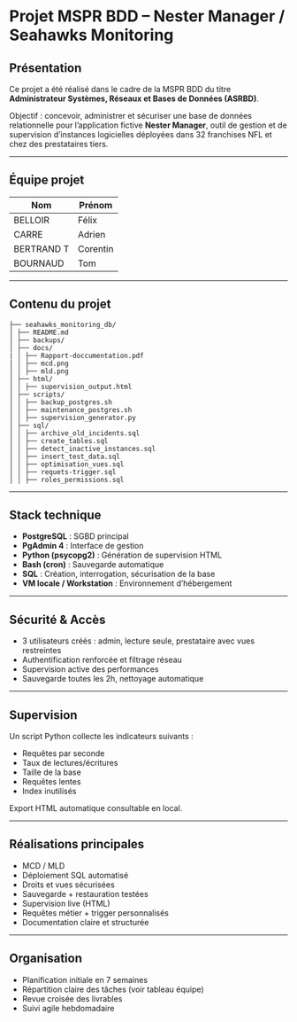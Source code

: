 # Projet MSPR BDD – Nester Manager / Seahawks Monitoring

## Présentation

Ce projet a été réalisé dans le cadre de la MSPR BDD du titre **Administrateur Systèmes, Réseaux et Bases de Données (ASRBD)**.

Objectif : concevoir, administrer et sécuriser une base de données relationnelle pour l’application fictive **Nester Manager**, outil de gestion et de supervision d’instances logicielles déployées dans 32 franchises NFL et chez des prestataires tiers.

---

## Équipe projet

| Nom            | Prénom     |
|----------------|------------|
| BELLOIR         | Félix  |
| CARRE         | Adrien  |
| BERTRAND T         | Corentin |
| BOURNAUD         | Tom  |

---

## Contenu du projet
```
├── seahawks_monitoring_db/
│ ├── README.md
│ ├── backups/
│ ├── docs/
| │ ├── Rapport-doccumentation.pdf
│ │ ├── mcd.png
│ │ ├── mld.png
│ ├── html/
│ │ ├── supervision_output.html
│ ├── scripts/
│ │ ├── backup_postgres.sh
│ │ ├── maintenance_postgres.sh
│ │ ├── supervision_generator.py
│ ├── sql/
│ │ ├── archive_old_incidents.sql
│ │ ├── create_tables.sql
│ │ ├── detect_inactive_instances.sql
│ │ ├── insert_test_data.sql
│ │ ├── optimisation_vues.sql
│ │ ├── requets-trigger.sql
│ │ ├── roles_permissions.sql
```

---

## Stack technique

- **PostgreSQL** : SGBD principal
- **PgAdmin 4** : Interface de gestion
- **Python (psycopg2)** : Génération de supervision HTML
- **Bash (cron)** : Sauvegarde automatique
- **SQL** : Création, interrogation, sécurisation de la base
- **VM locale / Workstation** : Environnement d’hébergement

---

## Sécurité & Accès

- 3 utilisateurs créés : admin, lecture seule, prestataire avec vues restreintes
- Authentification renforcée et filtrage réseau
- Supervision active des performances
- Sauvegarde toutes les 2h, nettoyage automatique

---

## Supervision

Un script Python collecte les indicateurs suivants :
- Requêtes par seconde
- Taux de lectures/écritures
- Taille de la base
- Requêtes lentes
- Index inutilisés

Export HTML automatique consultable en local.

---

## Réalisations principales

- MCD / MLD
- Déploiement SQL automatisé
- Droits et vues sécurisées
- Sauvegarde + restauration testées
- Supervision live (HTML)
- Requêtes métier + trigger personnalisés
- Documentation claire et structurée

---

## Organisation

- Planification initiale en 7 semaines
- Répartition claire des tâches (voir tableau équipe)
- Revue croisée des livrables
- Suivi agile hebdomadaire
